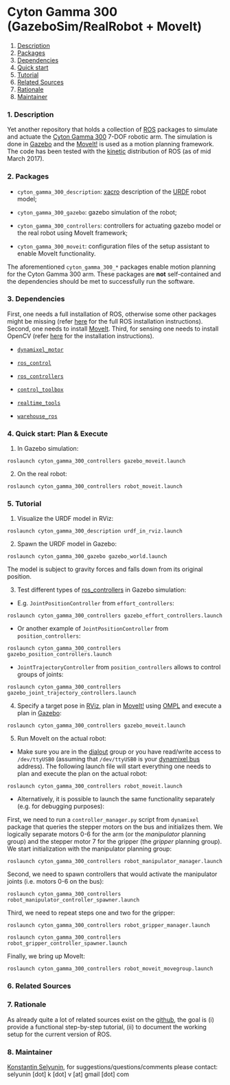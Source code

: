Cyton Gamma 300 (GazeboSim/RealRobot + MoveIt) 
============================================

1. [Description](#description)
2. [Packages](#packages)
3. [Dependencies](#dependencies)
4. [Quick start](#quickstart)
5. [Tutorial](#tutorial)
6. [Related Sources](#related)
7. [Rationale](#rationale)
8. [Maintainer](#maintainer)


### <a name="description"></a>1. Description

Yet another repository that holds a collection of [ROS](http://www.ros.org/) 
packages to simulate and actuate
the [Cyton Gamma 300](http://robots.mobilerobots.com/wiki/Cyton_Gamma_300_Arm)
7-DOF robotic arm. 
The simulation is done in [Gazebo](http://gazebosim.org/) and 
the [MoveIt!](http://moveit.ros.org/) is used as a motion planning framework.
The code has been tested with the [kinetic](http://wiki.ros.org/kinetic) 
distribution of ROS (as of mid March 2017).


### <a name="packages"></a>2. Packages

* `cyton_gamma_300_description`: [xacro](http://wiki.ros.org/xacro) description 
   of the [URDF](http://wiki.ros.org/urdf) robot model;

* `cyton_gamma_300_gazebo`: gazebo simulation of the robot;

* `cyton_gamma_300_controllers`: controllers for actuating gazebo model or
   the real robot using MoveIt framework;

* `cyton_gamma_300_moveit`: configuration files of the 
   setup assistant to enable MoveIt functionality.

The aforementioned `cyton_gamma_300_*` packages enable 
motion planning for the Cyton Gamma 300 arm. 
These packages are **not** self-contained and the dependencies should
be met to successfully run the software.

### <a name="dependencies"></a>3. Dependencies

First, one needs a full installation of ROS, otherwise 
some other packages might be missing 
(refer [here](http://wiki.ros.org/kinetic/Installation/Ubuntu) for the full ROS
installation instructions). 
Second, one needs to install [MoveIt](http://moveit.ros.org/install/). 
Third, for sensing one needs to install OpenCV 
(refer [here](http://milq.github.io/install-opencv-ubuntu-debian/) for
the installation instructions).

* [`dynamixel_motor`](http://wiki.ros.org/dynamixel_motor)

* [`ros_control`](http://wiki.ros.org/ros_control)

* [`ros_controllers`](http://wiki.ros.org/ros_controllers)

* [`control_toolbox`](http://wiki.ros.org/control_toolbox)

* [`realtime_tools`](http://wiki.ros.org/realtime_tools)

* [`warehouse_ros`](http://wiki.ros.org/warehouse_ros)

### <a name="quickstart"  ></a>4. Quick start: Plan & Execute

1. In Gazebo simulation:

`roslaunch cyton_gamma_300_controllers gazebo_moveit.launch`

2. On the real robot:

`roslaunch cyton_gamma_300_controllers robot_moveit.launch`


### <a name="tutorial"    ></a>5. Tutorial

1. Visualize the URDF model in RViz:

`roslaunch cyton_gamma_300_description urdf_in_rviz.launch`

2. Spawn the URDF model in Gazebo:

`roslaunch cyton_gamma_300_gazebo gazebo_world.launch`

The model is subject to gravity forces and falls down from its original position.

3. Test different types of 
[ros\_controllers](https://github.com/ros-controls/ros_controllers)
in Gazebo simulation:

* E.g. `JointPositionController` from `effort_controllers`:

`roslaunch cyton_gamma_300_controllers gazebo_effort_controllers.launch`

* Or another example of `JointPositionController` from `position_controllers`:

`roslaunch cyton_gamma_300_controllers gazebo_position_controllers.launch`

* `JointTrajectoryController` from `position_controllers` allows to control groups 
of joints:

`roslaunch cyton_gamma_300_controllers gazebo_joint_trajectory_controllers.launch`

4. Specify a target pose in [RViz](http://wiki.ros.org/rviz), plan in 
[MoveIt!](http://moveit.ros.org/) using [OMPL](http://ompl.kavrakilab.org/) 
and execute a plan in [Gazebo](http://gazebosim.org/):

`roslaunch cyton_gamma_300_controllers gazebo_moveit.launch`

5. Run MoveIt on the actual robot:

* Make sure you are in the
[dialout](http://askubuntu.com/questions/58119/changing-permissions-on-serial-port) 
group or you have read/write access to `/dev/ttyUSB0` 
(assuming that `/dev/ttyUSB0` is your 
[dynamixel bus](http://support.robotis.com/en/product/auxdevice/interface/usb2dxl_manual.htm) 
address).
The following launch file will start everything one needs to plan and
execute the plan on the actual robot:

`roslaunch cyton_gamma_300_controllers robot_moveit.launch`

* Alternatively, it is possible to launch the same functionality
  separately (e.g. for debugging purposes):

First, we need to run a `controller_manager.py` script from `dynamixel` 
package that queries the stepper motors on the bus and initializes them. 
We logically separate motors 0-6 for the arm (or the *manipulator* planning group) 
and the stepper motor 7 for the gripper (the *gripper* planning group). 
We start initialization with the manipulator planning group:

`roslaunch cyton_gamma_300_controllers robot_manipulator_manager.launch` 

Second, we need to spawn controllers that would activate the
manipulator joints (i.e. motors 0-6 on the bus):

`roslaunch cyton_gamma_300_controllers robot_manipulator_controller_spawner.launch`

Third, we need to repeat steps one and two for the gripper:

`roslaunch cyton_gamma_300_controllers robot_gripper_manager.launch` 

`roslaunch cyton_gamma_300_controllers robot_gripper_controller_spawner.launch`

Finally, we bring up MoveIt:

`roslaunch cyton_gamma_300_controllers robot_moveit_movegroup.launch`




### <a name="related"     ></a>6. Related Sources

### <a name="rationale"   ></a>7. Rationale

As already quite a lot of related sources exist on the
[github](https://github.com/search?utf8=%E2%9C%93&q=cyton+gamma+300), 
the goal is 
(i) provide a functional step-by-step tutorial, 
(ii) to document the working setup for the current version of ROS.

### <a name="maintainer"  ></a>8. Maintainer

[Konstantin Selyunin](http://selyunin.com/), for
suggestions/questions/comments please contact: selyunin [dot] k [dot] v [at] gmail [dot] com
